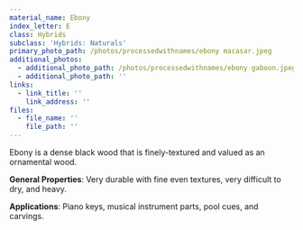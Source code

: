 ```yaml
---
material_name: Ebony
index_letter: E
class: Hybrids
subclass: 'Hybrids: Naturals'
primary_photo_path: /photos/processedwithnames/ebony macasar.jpeg
additional_photos:
  - additional_photo_path: /photos/processedwithnames/ebony gaboon.jpeg
  - additional_photo_path: ''
links:
  - link_title: ''
    link_address: ''
files:
  - file_name: ''
    file_path: ''
---
```


Ebony is a dense black wood that is finely-textured and valued as an ornamental wood.

**General Properties**: Very durable with fine even textures, very difficult to dry, and heavy.

**Applications**: Piano keys, musical instrument parts, pool cues, and carvings.

&nbsp;